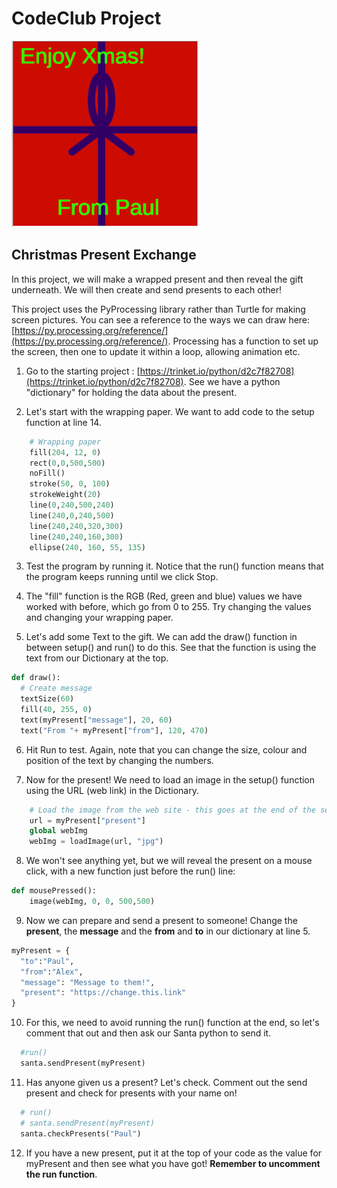 # CodeClub Project 

![present pic](images/present1.png)

## Christmas Present Exchange

In this project, we will make a wrapped present and then reveal the gift underneath. We will then create and send presents to each other!

This project uses the PyProcessing library rather than Turtle for making screen pictures. You can see a reference to the ways we can draw here: [https://py.processing.org/reference/](https://py.processing.org/reference/). Processing has a function to set up the screen, then one to update it within a loop, allowing animation etc.

1. Go to the starting project : [https://trinket.io/python/d2c7f82708](https://trinket.io/python/d2c7f82708). See we have a python "dictionary" for holding the data about the present. 

2. Let's start with the wrapping paper. We want to add code to the setup function at line 14. 

```python
    # Wrapping paper
    fill(204, 12, 0)
    rect(0,0,500,500)
    noFill()
    stroke(50, 0, 100)
    strokeWeight(20)
    line(0,240,500,240)
    line(240,0,240,500)
    line(240,240,320,300)
    line(240,240,160,300)
    ellipse(240, 160, 55, 135)
```

3. Test the program by running it. Notice that the run() function means that the program keeps running until we click Stop.

4. The "fill" function is the RGB (Red, green and blue) values we have worked with before, which go from 0 to 255. Try changing the values and changing your wrapping paper.

5. Let's add some Text to the gift. We can add the draw() function in between setup() and run() to do this. See that the function is using the text from our Dictionary at the top.

```python
def draw():
  # Create message
  textSize(60)
  fill(40, 255, 0)
  text(myPresent["message"], 20, 60)
  text("From "+ myPresent["from"], 120, 470)
```

6. Hit Run to test. Again, note that you can change the size, colour and position of the text by changing the numbers.

7. Now for the present! We need to load an image in the setup() function using the URL (web link) in the Dictionary.

```python
    # Load the image from the web site - this goes at the end of the setup function
    url = myPresent["present"]
    global webImg
    webImg = loadImage(url, "jpg")
```

8. We won't see anything yet, but we will reveal the present on a mouse click, with a new function just before the run() line:

```python
def mousePressed(): 
    image(webImg, 0, 0, 500,500)
```

9. Now we can prepare and send a present to someone! Change the __present__, the __message__ and the __from__ and __to__ in our dictionary at line 5. 

```python
myPresent = {
  "to":"Paul",
  "from":"Alex",
  "message": "Message to them!",
  "present": "https://change.this.link"
}
```

10. For this, we need to avoid running the run() function at the end, so let's comment that out and then ask our Santa python to send it.

```python
  #run()
  santa.sendPresent(myPresent)
```
11. Has anyone given us a present? Let's check. Comment out the send present and check for presents with your name on!
```python
  # run()
  # santa.sendPresent(myPresent)
  santa.checkPresents("Paul")
```
12. If you have a new present, put it at the top of your code as the value for myPresent and then see what you have got! __Remember to uncomment the run function__.
